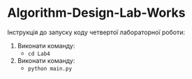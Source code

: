 # Algorithm-Design-Lab-Works
Інструкція до запуску коду четвертої лабораторної роботи:
1) Виконати команду: 
    * ``cd Lab4``
2) Виконати команду: 
    * ``python main.py``
